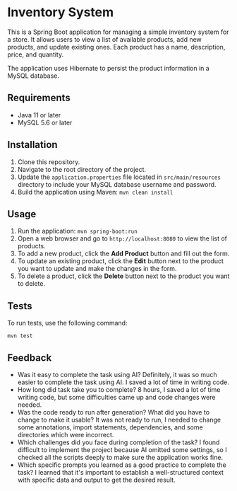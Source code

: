 # Inventory System

This is a Spring Boot application for managing a simple inventory system for a store. It allows users to view a list of available products, add new products, and update existing ones. Each product has a name, description, price, and quantity.

The application uses Hibernate to persist the product information in a MySQL database.

## Requirements

- Java 11 or later
- MySQL 5.6 or later

## Installation

1. Clone this repository.
2. Navigate to the root directory of the project.
3. Update the `application.properties` file located in `src/main/resources` directory to include your MySQL database username and password.
4. Build the application using Maven: `mvn clean install`

## Usage

1. Run the application: `mvn spring-boot:run`
2. Open a web browser and go to `http://localhost:8080` to view the list of products.
3. To add a new product, click the **Add Product** button and fill out the form.
4. To update an existing product, click the **Edit** button next to the product you want to update and make the changes in the form.
5. To delete a product, click the **Delete** button next to the product you want to delete.

## Tests

To run tests, use the following command:

```
mvn test
```

## Feedback

- Was it easy to complete the task using AI? Definitely, it was so much easier to complete the task using AI. I saved a lot of time in writing code.
- How long did task take you to complete? 8 hours, I saved a lot of time writing code, but some difficulties came up and code changes were needed.
- Was the code ready to run after generation? What did you have to change to make it usable? It was not ready to run, I needed to change some annotations, import statements, dependencies, and some directories which were incorrect.
- Which challenges did you face during completion of the task? I found difficult to implement the project because AI omitted some settings, so I checked all the scripts deeply to make sure the application works fine.
- Which specific prompts you learned as a good practice to complete the task? I learned that it's important to establish a well-structured context with specific data and output to get the desired result.
